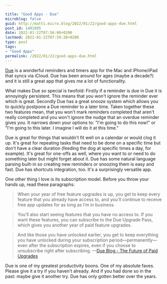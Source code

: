 ```yaml
---

title: "Good Apps - Due"
microblog: false
guid: http://matti.micro.blog/2022/01/22/good-apps-due.html
post_id: 1491995
date: 2022-01-22T07:56:00+0200
lastmod: 2022-01-22T07:59:28+0200
type: post
tags:
- "Good Apps"
permalink: /2022/01/22/good-apps-due.html
---
```

[Due](https://www.dueapp.com/index.html) is a wonderful reminders and timers app for the Mac and iPhone/iPad that syncs via iCloud. Due has been around for ages (maybe a decade?) and it is still a great app that gives me a lot of functionality.

What makes Due so special is twofold: Firstly if a reminder is due in Due it is annoyingly persistent. This means that you won't ignore the reminder ever which is great. Secondly Due has a great snooze system which allows you to quickly postpone a Due reminder to a later time. Taken together these two features mean, that you won't mark reminders completed that aren't really completed and you won't ignore the nudge that an overdue reminder gives you. It narrows down your options to: "I'm going to do this now!" or "I'm going to this later. I imagine I will do it at this time."

Due is great for things that wouldn't fit well on a calendar or would clog it up. It's great for repeating tasks that need to be done on a specific time but don't have a clear duration (feeding the dog at specific times a day, for example). It's great for one-offs as well, where you want to or need to do something later but might forget about it. Due has some natural language parsing built-in so creating new reminders or snoozing them is easy and fast. Due has shortcuts integration, too. It's a surprisingly versatile app.

One other thing I love is its subscription model. Before you throw your hands up, read these paragraphs:

>When your year of free feature upgrades is up, you get to keep every feature that you already have access to, and you’ll continue to receive free app updates for as long as I’m in business.

>You’ll also start seeing features that you have no access to. If you want these features, you can subscribe to the Due Upgrade Pass, which gives you another year of paid feature upgrades.

>And like those you have unlocked earlier, you get to keep everything you have unlocked during your subscription period—permanently—even after the subscription expires, even if you choose to unsubscribe right after subscribing.
>—[Due Blog - The Future of Paid Upgrades](https://www.dueapp.com/blog/future-of-paid-upgrades.html)

Due is one of my greatest productivity boons. One of my absolute faves. Please give it a try if you haven't already. And if you had done so in the past: maybe give it another try. Due has only gotten better over the years.
